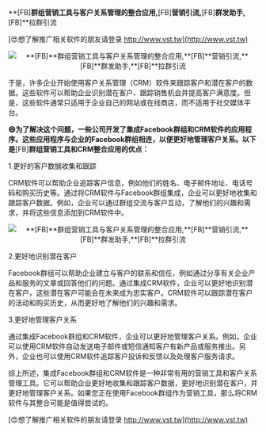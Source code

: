 **[FB]**群组营销工具与客户关系管理的整合应用,**[FB]**营销引流,**[FB]**群发助手,**[FB]**拉群引流

[😍想了解推广相关软件的朋友请登录 http://www.vst.tw](http://www.vst.tw)

 <center><img src="https://vst.tw/MP4/tuiguang/png/5.png" alt="**[FB]**群组营销工具与客户关系管理的整合应用,**[FB]**营销引流,**[FB]**群发助手,**[FB]**拉群引流"></center>

于是，许多企业开始使用客户关系管理（CRM）软件来跟踪客户和潜在客户的数据。这些软件可以帮助企业识别潜在客户、跟踪销售机会并提高客户满意度。但是，这些软件通常只适用于企业自己的网站或在线商店，而不适用于社交媒体平台。

**😄为了解决这个问题，一些公司开发了集成Facebook群组和CRM软件的应用程序。这些应用程序与企业的Facebook群组相连，以便更好地管理客户关系。以下是**[FB]**群组营销工具和CRM整合应用的优点：**

1.更好的客户数据收集和跟踪

CRM软件可以帮助企业追踪客户信息，例如他们的姓名、电子邮件地址、电话号码和购买历史等。通过将CRM软件与Facebook群组集成，企业可以更好地收集和跟踪客户数据。例如，企业可以通过群组交流与客户互动，了解他们的兴趣和需求，并将这些信息添加到CRM软件中。

 <center><img src="https://vst.tw/MP4/tuiguang/png/0.png" alt="**[FB]**群组营销工具与客户关系管理的整合应用,**[FB]**营销引流,**[FB]**群发助手,**[FB]**拉群引流"></center>

2.更好地识别潜在客户

Facebook群组可以帮助企业建立与客户的联系和信任，例如通过分享有关企业产品和服务的文章或回答他们的问题。通过集成CRM软件，企业可以更好地识别潜在客户，这些潜在客户可能会在未来成为忠实客户。CRM软件可以跟踪潜在客户的活动和购买历史，从而更好地了解他们的兴趣和需求。

3.更好地管理客户关系

通过集成Facebook群组和CRM软件，企业可以更好地管理客户关系。例如，企业可以使用CRM软件自动发送电子邮件或短信通知客户有新产品或服务推出。另外，企业也可以使用CRM软件追踪客户投诉和反馈以及处理客户服务请求。

综上所述，集成Facebook群组和CRM软件是一种非常有用的营销工具和客户关系管理工具。它可以帮助企业更好地收集和跟踪客户数据，更好地识别潜在客户，并更好地管理客户关系。如果您正在使用Facebook群组作为营销工具，那么将CRM软件与其整合可能是值得尝试的。

[😍想了解推广相关软件的朋友请登录 http://www.vst.tw](http://www.vst.tw)



